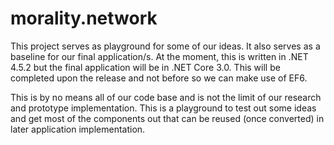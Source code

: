 # morality.network

This project serves as playground for some of our ideas. It also serves as a baseline for our final application/s. At the moment, this is written in .NET 4.5.2 but the final application will be in .NET Core 3.0. This will be completed upon the release and not before so we can make use of EF6.

This is by no means all of our code base and is not the limit of our research and prototype implementation. This is a playground to test out some ideas and get most of the components out that can be reused (once converted) in later application implementation. 


